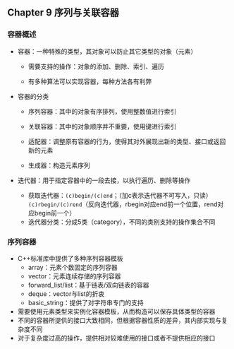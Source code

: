 ## Chapter 9 序列与关联容器

### 容器概述

- 容器：一种特殊的类型，其对象可以防止其它类型的对象（元素）
  - 需要支持的操作：对象的添加、删除、索引、遍历

  - 有多种算法可以实现容器，每种方法各有利弊
  
- 容器的分类
  - 序列容器：其中的对象有序排列，使用整数值进行索引

  - 关联容器：其中的对象顺序并不重要，使用键进行索引
  
  - 适配器：调整原有容器的行为，使得其对外展现出新的类型、接口或返回新的元素
  
  - 生成器：构造元素序列
  
- 迭代器：用于指定容器中的一段去接，以执行遍历、删除等操作
  - 获取迭代器：`(c)begin/(c)end`；（加c表示迭代器不可写入，只读）`(c)rbegin/(c)rend`（反向迭代器，rbegin对应end前一个位置，rend对应begin前一个）
  - 迭代器分类：分成5类（category），不同的类别支持的操作集合不同

### 序列容器

- C++标准库中提供了多种序列容器模板
  - array：元素个数固定的序列容器
  - vector：元素连续存储的序列容器
  - forward_list/list：基于链表/双向链表的容器
  - deque：vector与list的折衷
  - basic_string：提供了对字符串专门的支持
- 需要使用元素类型来实例化容器模板，从而构造可以保存具体类型的容器
- 不同的容器所提供的接口大致相同，但根据容器性质的差异，其内部实现与复杂度不同
- 对于复杂度过高的操作，提供相对较难使用的接口或者不提供相应的接口
